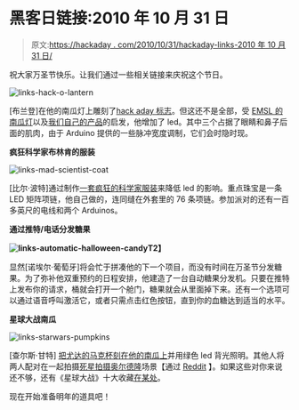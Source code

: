 # 黑客日链接:2010 年 10 月 31 日

> 原文:[https://hackaday . com/2010/10/31/hackaday-links-2010 年 10 月 31 日/](https://hackaday.com/2010/10/31/hackaday-links-october-31-2010/)

祝大家万圣节快乐。让我们通过一些相关链接来庆祝这个节日。

![](../Images/11d0f01af8cc19917b08c8cca61d26a7.png "links-hack-o-lantern")

[布兰登]在他的南瓜灯上雕刻了[hack aday 标志](http://www.youtube.com/watch?v=IP3ZuMsAtHc)。但这还不是全部，受 [EMSL 的南瓜灯](http://hackaday.com/2010/10/22/halloween-props-pumpkin-in-standby-mode/)以及[我们自己的产品](http://hackaday.com/2010/10/26/70-led-matrix-in-a-jack-o-lantern/)的启发，他增加了 led。其中三个占据了眼睛和鼻子后面的肌肉，由于 Arduino 提供的一些脉冲宽度调制，它们会时隐时现。

**疯狂科学家布林肯的服装**

![](../Images/87e9f57a8616ab6841b8420302402abc.png "links-mad-scientist-coat")

[比尔·波特]通过制作[一套疯狂的科学家服装](http://www.billporter.info/led-lab-coat-3-0/)来降低 led 的影响。重点珠宝是一条 LED 矩阵项链，他自己做的，连同缝在外套里的 76 条项链。参加派对的还有一百多英尺的电线和两个 Arduinos。

**通过推特/电话分发糖果**

**![](../Images/834387c2d797791fcd60cddb55dfa2e4.png "links-automatic-halloween-candy")T2】**

显然[诺埃尔·葡萄牙]将会忙于拼凑他的下一个项目，而没有时间在万圣节分发糖果。为了弥补他双重预约的日程安排，他建造了一台自动糖果分发机。只要在推特上发布你的请求，桶就会打开一个舱门，糖果就会从里面掉下来。还有一个选项可以通过语音呼叫激活它，或者只需点击红色按钮，直到你的血糖达到适当的水平。

**星球大战南瓜**

![](../Images/7d775e0d0d63940bb08db88d8fe92da9.png "links-starwars-pumpkins")

[查尔斯·甘特] [把尤达的马克杯刻在他的南瓜上](http://themakersworkbench.com/?q=node/406)并用绿色 led 背光照明。其他人将两人配对在一起拍摄[死星拍摄奥尔德隆](http://i.imgur.com/gEe2y.jpg)场景【通过 [Reddit](http://www.reddit.com/r/pics/comments/dwtzb/thats_no_moon/) 】。如果这些对你来说还不够，还有《星球大战》十大收藏[在某处](http://www.toptenz.net/top-10-star-wars-pumpkin-carvings.php)。

现在开始准备明年的道具吧！